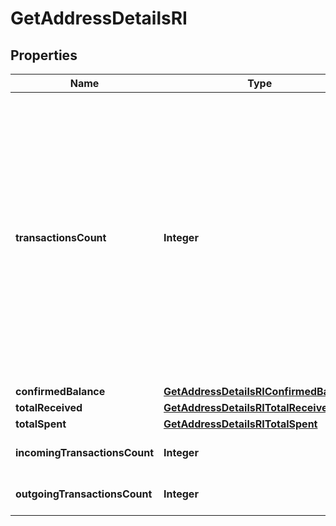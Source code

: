 

# GetAddressDetailsRI


## Properties

Name | Type | Description | Notes
------------ | ------------- | ------------- | -------------
**transactionsCount** | **Integer** | Represents the total number of confirmed coins transactions for this address, both incoming and outgoing. Applies for coins only **and not** tokens transfers e.g. for Ethereum. &#x60;transactionsCount&#x60; could result as less than incoming and outgoing transactions put together (e.g. in Bitcoin), due to the fact that one and the same address could be in senders and receivers addresses. | 
**confirmedBalance** | [**GetAddressDetailsRIConfirmedBalance**](GetAddressDetailsRIConfirmedBalance.md) |  | 
**totalReceived** | [**GetAddressDetailsRITotalReceived**](GetAddressDetailsRITotalReceived.md) |  | 
**totalSpent** | [**GetAddressDetailsRITotalSpent**](GetAddressDetailsRITotalSpent.md) |  | 
**incomingTransactionsCount** | **Integer** | Defines the count of the incoming transactions. | 
**outgoingTransactionsCount** | **Integer** | Defines the count of the outgoing transactions. | 



